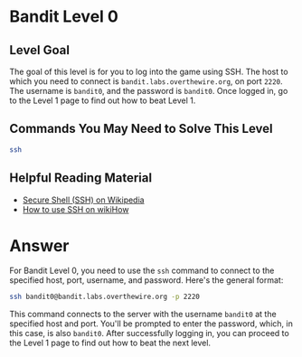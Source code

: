 # Bandit Level 0

## Level Goal

The goal of this level is for you to log into the game using SSH. The host to which you need to connect is `bandit.labs.overthewire.org`, on port `2220`. The username is `bandit0`, and the password is `bandit0`. Once logged in, go to the Level 1 page to find out how to beat Level 1.

## Commands You May Need to Solve This Level

```bash
ssh
```

## Helpful Reading Material

- [Secure Shell (SSH) on Wikipedia](<https://en.wikipedia.org/wiki/Secure_Shell_(SSH)>)
- [How to use SSH on wikiHow](https://www.wikihow.com/Use-SSH)

# Answer

For Bandit Level 0, you need to use the `ssh` command to connect to the specified host, port, username, and password. Here's the general format:

```bash
ssh bandit0@bandit.labs.overthewire.org -p 2220
```

This command connects to the server with the username `bandit0` at the specified host and port. You'll be prompted to enter the password, which, in this case, is also `bandit0`. After successfully logging in, you can proceed to the Level 1 page to find out how to beat the next level.